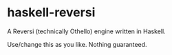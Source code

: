 haskell-reversi
===============

A Reversi (technically Othello) engine written in Haskell.

Use/change this as you like. Nothing guaranteed.
